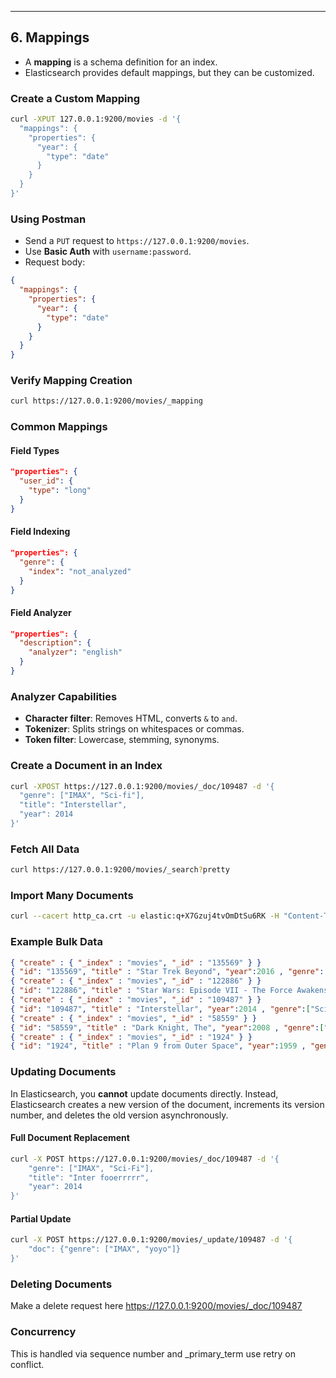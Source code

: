 ---

## 6. Mappings
- A **mapping** is a schema definition for an index.
- Elasticsearch provides default mappings, but they can be customized.

### Create a Custom Mapping
```sh
curl -XPUT 127.0.0.1:9200/movies -d '{
  "mappings": {
    "properties": {
      "year": {
        "type": "date"
      }
    }
  }
}'
```

### Using Postman
- Send a `PUT` request to `https://127.0.0.1:9200/movies`.
- Use **Basic Auth** with `username:password`.
- Request body:
```json
{
  "mappings": {
    "properties": {
      "year": {
        "type": "date"
      }
    }
  }
}
```

### Verify Mapping Creation
```sh
curl https://127.0.0.1:9200/movies/_mapping
```

### Common Mappings
#### Field Types
```json
"properties": {
  "user_id": {
    "type": "long"
  }
}
```
#### Field Indexing
```json
"properties": {
  "genre": {
    "index": "not_analyzed"
  }
}
```
#### Field Analyzer
```json
"properties": {
  "description": {
    "analyzer": "english"
  }
}
```

### Analyzer Capabilities
- **Character filter**: Removes HTML, converts `&` to `and`.
- **Tokenizer**: Splits strings on whitespaces or commas.
- **Token filter**: Lowercase, stemming, synonyms.

### Create a Document in an Index
```sh
curl -XPOST https://127.0.0.1:9200/movies/_doc/109487 -d '{
  "genre": ["IMAX", "Sci-fi"],
  "title": "Interstellar",
  "year": 2014
}'
```

### Fetch All Data
```sh
curl https://127.0.0.1:9200/movies/_search?pretty
```





### Import Many Documents
```sh
curl --cacert http_ca.crt -u elastic:q+X7Gzuj4tvOmDtSu6RK -H "Content-Type: application/json" -XPUT https://127.0.0.1:9200/_bulk?pretty --data-binary @movies.json
```

### Example Bulk Data
```json
{ "create" : { "_index" : "movies", "_id" : "135569" } }
{ "id": "135569", "title" : "Star Trek Beyond", "year":2016 , "genre":["Action", "Adventure", "Sci-Fi"] }
{ "create" : { "_index" : "movies", "_id" : "122886" } }
{ "id": "122886", "title" : "Star Wars: Episode VII - The Force Awakens", "year":2015 , "genre":["Action", "Adventure", "Fantasy", "Sci-Fi", "IMAX"] }
{ "create" : { "_index" : "movies", "_id" : "109487" } }
{ "id": "109487", "title" : "Interstellar", "year":2014 , "genre":["Sci-Fi", "IMAX"] }
{ "create" : { "_index" : "movies", "_id" : "58559" } }
{ "id": "58559", "title" : "Dark Knight, The", "year":2008 , "genre":["Action", "Crime", "Drama", "IMAX"] }
{ "create" : { "_index" : "movies", "_id" : "1924" } }
{ "id": "1924", "title" : "Plan 9 from Outer Space", "year":1959 , "genre":["Horror", "Sci-Fi"] }
```




### Updating Documents

In Elasticsearch, you **cannot** update documents directly. Instead, Elasticsearch creates a new version of the document, increments its version number, and deletes the old version asynchronously.

#### Full Document Replacement
```sh
curl -X POST https://127.0.0.1:9200/movies/_doc/109487 -d '{
    "genre": ["IMAX", "Sci-Fi"],
    "title": "Inter fooerrrrr",
    "year": 2014
}'
```

#### Partial Update
```sh
curl -X POST https://127.0.0.1:9200/movies/_update/109487 -d '{
    "doc": {"genre": ["IMAX", "yoyo"]}
}'
```



### Deleting Documents

Make a delete request here
https://127.0.0.1:9200/movies/_doc/109487


### Concurrency

This is handled via sequence number and _primary_term use retry on conflict.
